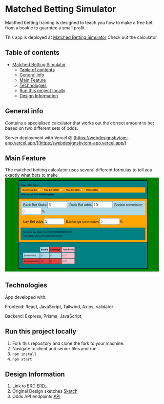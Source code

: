 # Matched Betting Simulator

Macthed betting training is designed to teach you how to make a free bet from a bookie to guarntee a small profit.

This app is deployed at [Matched Betting Simulator](https://clever-rolypoly-136b82.netlify.app/)
Check out the calculator
## Table of contents

- [Matched Betting Simulator](#matched-betting-simulator)
  - [Table of contents](#table-of-contents)
  - [General info](#general-info)
  - [Main Feature](#main-feature)
  - [Technologies](#technologies)
  - [Run this project locally](#run-this-project-locally)
  - [Design Information](#design-information)

## General info

Contains a specialised calculator that works out the correct amount to bet based on two different sets of odds.

Server deployment with Vercel @ [https://webdesignsbytom-app.vercel.app/](https://webdesignsbytom-app.vercel.app/)

## Main Feature

The matched betting calculator uses several different formulas to tell you exactly what bets to make
<img src='./client/src/assets/images/calculatorMd.png'>

## Technologies

App developed with:

Frontend: React, JavaScript, Tailwind, Axios, validator

Backend: Express, Prisma, JavaScript,

## Run this project locally

1. Fork this repository and clone the fork to your machine.
2. Navigate to client and server files and run
3. `npm install`
4. `npm start`

## Design Information

1. Link to ERD [ERD...](https://github.com/webdesignsbytom/matchedBetting-tailwind/blob/main/assets/ERD)
2. Original Design sketches [Sketch](https://github.com/webdesignsbytom/matchedBetting-tailwind/tree/main/assets/wireframe)
3. Odds API endpoints [API](https://the-odds-api.com/liveapi/guides/v4/#parameters-2)
